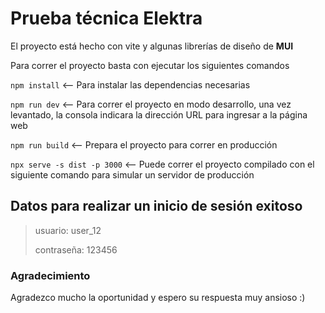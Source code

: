 # Prueba técnica Elektra
El proyecto está hecho con vite y algunas librerías de diseño de **MUI**

Para correr el proyecto basta con ejecutar los siguientes comandos

`` npm install `` <-- Para instalar las dependencias necesarias

`` npm run dev `` <-- Para correr el proyecto en modo desarrollo, una vez levantado, la consola indicara la dirección URL para ingresar a la página web

`` npm run build `` <-- Prepara el proyecto para correr en producción

`` npx serve -s dist -p 3000 `` <-- Puede correr el proyecto compilado con el siguiente comando para simular un servidor de producción

## Datos para realizar un inicio de sesión exitoso
> usuario: user_12 
>
> contraseña: 123456

### Agradecimiento
 
Agradezco mucho la oportunidad y espero su respuesta muy ansioso :) 
